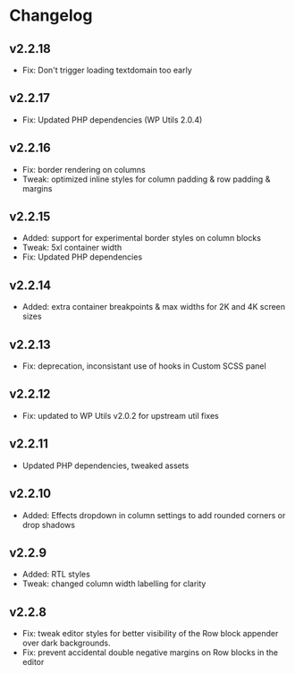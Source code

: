 # Changelog

## v2.2.18

- Fix: Don't trigger loading textdomain too early

## v2.2.17

- Fix: Updated PHP dependencies (WP Utils 2.0.4)

## v2.2.16

- Fix: border rendering on columns
- Tweak: optimized inline styles for column padding & row padding & margins

## v2.2.15

- Added: support for experimental border styles on column blocks
- Tweak: 5xl container width
- Fix: Updated PHP dependencies

## v2.2.14

- Added: extra container breakpoints & max widths for 2K and 4K screen sizes

## v2.2.13

- Fix: deprecation, inconsistant use of hooks in Custom SCSS panel

## v2.2.12

- Fix: updated to WP Utils v2.0.2 for upstream util fixes

## v2.2.11

- Updated PHP dependencies, tweaked assets

## v2.2.10

- Added: Effects dropdown in column settings to add rounded corners or drop shadows

## v2.2.9

- Added: RTL styles
- Tweak: changed column width labelling for clarity

## v2.2.8

- Fix: tweak editor styles for better visibility of the Row block appender over dark backgrounds.
- Fix: prevent accidental double negative margins on Row blocks in the editor
